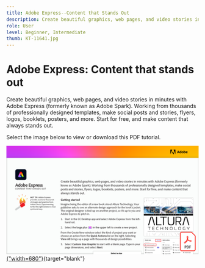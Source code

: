 ```yaml
---
title: Adobe Express--Content that Stands Out
description: Create beautiful graphics, web pages, and video stories in minutes with Adobe Express
role: User
level: Beginner, Intermediate
thumb: KT-11641.jpg
---
```

# Adobe Express: Content that stands out

Create beautiful graphics, web pages, and video stories in minutes with Adobe Express (formerly known as Adobe Spark). Working from thousands of professionally designed templates, make social posts and stories, flyers, logos, booklets, posters, and more. Start for free, and make content that always stands out.

Select the image below to view or download this PDF tutorial.

[![First page image of tutorial](assets/Adobe-Express-content-that-stands-out.png){"width=680"}](assets/Adobe-Express-content-that-stands-out.pdf){target="blank"}